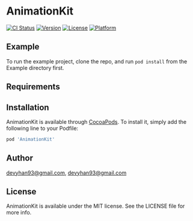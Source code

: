 # AnimationKit

[![CI Status](https://img.shields.io/travis/devyhan93@gmail.com/AnimationKit.svg?style=flat)](https://travis-ci.org/devyhan93@gmail.com/AnimationKit)
[![Version](https://img.shields.io/cocoapods/v/AnimationKit.svg?style=flat)](https://cocoapods.org/pods/AnimationKit)
[![License](https://img.shields.io/cocoapods/l/AnimationKit.svg?style=flat)](https://cocoapods.org/pods/AnimationKit)
[![Platform](https://img.shields.io/cocoapods/p/AnimationKit.svg?style=flat)](https://cocoapods.org/pods/AnimationKit)

## Example

To run the example project, clone the repo, and run `pod install` from the Example directory first.

## Requirements

## Installation

AnimationKit is available through [CocoaPods](https://cocoapods.org). To install
it, simply add the following line to your Podfile:

```ruby
pod 'AnimationKit'
```

## Author

devyhan93@gmail.com, devyhan93@gmail.com

## License

AnimationKit is available under the MIT license. See the LICENSE file for more info.
